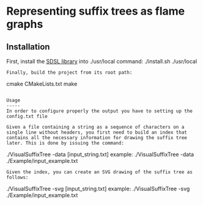 Representing suffix trees as flame graphs
=========

Installation
------------
First, install the [SDSL library](https://github.com/simongog/sdsl.git) into ./usr/local
command: ./install.sh ./usr/local
```
Finally, build the project from its root path:
```
cmake CMakeLists.txt
make
```

Usage
-----
In order to configure properly the output you have to setting up the config.txt file

Given a file containing a string as a sequence of characters on a single line without headers, you first need to build an index that contains all the necessary information for drawing the suffix tree later. This is done by issuing the command:
```
./VisualSuffixTree -data [input_string.txt]
example:  ./VisualSuffixTree -data ./Example/input_example.txt
```
Given the index, you can create an SVG drawing of the suffix tree as follows:
```
./VisualSuffixTree -svg [input_string.txt]
example: ./VisualSuffixTree -svg ./Example/input_example.txt
```
